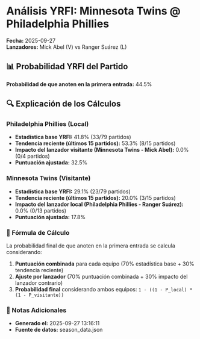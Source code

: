 # Análisis YRFI: Minnesota Twins @ Philadelphia Phillies

**Fecha:** 2025-09-27  
**Lanzadores:** Mick Abel (V) vs Ranger Suárez (L)

## 📊 Probabilidad YRFI del Partido

**Probabilidad de que anoten en la primera entrada:** 44.5%

## 🔍 Explicación de los Cálculos

### Philadelphia Phillies (Local)
- **Estadística base YRFI:** 41.8% (33/79 partidos)
- **Tendencia reciente (últimos 15 partidos):** 53.3% (8/15 partidos)
- **Impacto del lanzador visitante (Minnesota Twins - Mick Abel):** 0.0% (0/4 partidos)
- **Puntuación ajustada:** 32.5%

### Minnesota Twins (Visitante)
- **Estadística base YRFI:** 29.1% (23/79 partidos)
- **Tendencia reciente (últimos 15 partidos):** 20.0% (3/15 partidos)
- **Impacto del lanzador local (Philadelphia Phillies - Ranger Suárez):** 0.0% (0/13 partidos)
- **Puntuación ajustada:** 17.8%

### 📝 Fórmula de Cálculo

La probabilidad final de que anoten en la primera entrada se calcula considerando:
1. **Puntuación combinada** para cada equipo (70% estadística base + 30% tendencia reciente)
2. **Ajuste por lanzador** (70% puntuación combinada + 30% impacto del lanzador contrario)
3. **Probabilidad final** considerando ambos equipos: `1 - ((1 - P_local) * (1 - P_visitante))`

### 📌 Notas Adicionales

- **Generado el:** 2025-09-27 13:16:11
- **Fuente de datos:** season_data.json
